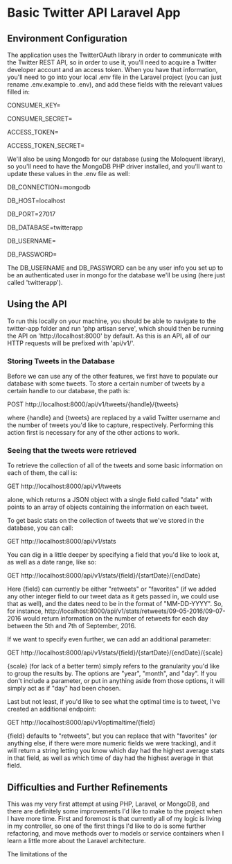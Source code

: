 # Basic Twitter API Laravel App

## Environment Configuration

The application uses the TwitterOAuth library in order to communicate with the Twitter REST API, so in order to use it, you'll need to acquire a Twitter developer account and an access token. When you have that information, you'll need to go into your local .env file in the Laravel project (you can just rename .env.example to .env), and add these fields with the relevant values filled in:

CONSUMER_KEY=

CONSUMER_SECRET=

ACCESS_TOKEN=

ACCESS_TOKEN_SECRET=

We'll also be using Mongodb for our database (using the Moloquent library), so you'll need to have the MongoDB PHP driver installed, and you'll want to update these values in the .env file as well:

DB_CONNECTION=mongodb

DB_HOST=localhost

DB_PORT=27017

DB_DATABASE=twitterapp

DB_USERNAME=

DB_PASSWORD=

The DB_USERNAME and DB_PASSWORD can be any user info you set up to be an authenticated user in mongo for the database we'll be using (here just called 'twitterapp').

## Using the API

To run this locally on your machine, you should be able to navigate to the twitter-app folder and run 'php artisan serve', which should then be running the API on 'http://localhost:8000' by default. As this is an API, all of our HTTP requests will be prefixed with 'api/v1/'.

### Storing Tweets in the Database

Before we can use any of the other features, we first have to populate our database with some tweets. To store a certain number of tweets by a certain handle to our database, the path is:

POST http://localhost:8000/api/v1/tweets/{handle}/{tweets}

where {handle} and {tweets} are replaced by a valid Twitter username and the number of tweets you'd like to capture, respectively. Performing this action first is necessary for any of the other actions to work.

### Seeing that the tweets were retrieved

To retrieve the collection of all of the tweets and some basic information on each of them, the call is:

GET http://localhost:8000/api/v1/tweets

alone, which returns a JSON object with a single field called "data" with points to an array of objects containing the information on each tweet.

To get basic stats on the collection of tweets that we've stored in the database, you can call:

GET http://localhost:8000/api/v1/stats

You can dig in a little deeper by specifying a field that you'd like to look at, as well as a date range, like so:

GET http://localhost:8000/api/v1/stats/{field}/{startDate}/{endDate}

Here {field} can currently be either "retweets" or "favorites" (if we added any other integer field to our tweet data as it gets passed in, we could use that as well), and the dates need to be in the format of "MM-DD-YYYY". So, for instance, http://localhost:8000/api/v1/stats/retweets/09-05-2016/09-07-2016 would return information on the number of retweets for each day between the 5th and 7th of September, 2016.

If we want to specify even further, we can add an additional parameter:

GET http://localhost:8000/api/v1/stats/{field}/{startDate}/{endDate}/{scale}

{scale} (for lack of a better term) simply refers to the granularity you'd like to group the results by. The options are "year", "month", and "day". If you don't include a parameter, or put in anything aside from those options, it will simply act as if "day" had been chosen.

Last but not least, if you'd like to see what the optimal time is to tweet, I've created an additional endpoint:

GET http://localhost:8000/api/v1/optimaltime/{field}

{field} defaults to "retweets", but you can replace that with "favorites" (or anything else, if there were more numeric fields we were tracking), and it will return a string letting you know which day had the highest average stats in that field, as well as which time of day had the highest average in that field.

## Difficulties and Further Refinements

This was my very first attempt at using PHP, Laravel, or MongoDB, and there are definitely some improvements I'd like to make to the project when I have more time. First and foremost is that currently all of my logic is living in my controller, so one of the first things I'd like to do is some further refactoring, and move methods over to models or service containers when I learn a little more about the Laravel architecture.

The limitations of the
